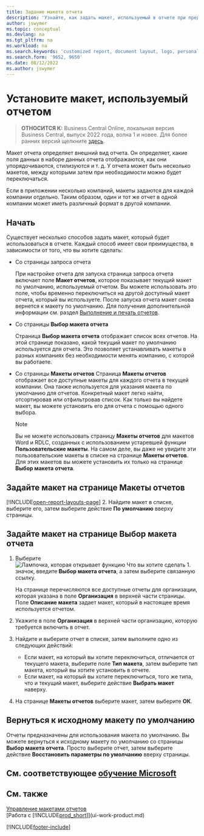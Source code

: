 ```yaml
---
title: Задание макета отчета
description: 'Узнайте, как задать макет, используемый в отчете при предварительном просмотре и печати.'
author: jswymer
ms.topic: conceptual
ms.devlang: na
ms.tgt_pltfrm: na
ms.workload: na
ms.search.keywords: 'customized report, document layout, logo, personalize'
ms.search.form: '9652, 9650'
ms.date: 08/12/2022
ms.author: jswymer
---
```

# <a name="setting-the-layout-used-by-a-report"></a><a name="setting-the-layout-used-by-a-report"></a>Установите макет, используемый отчетом

> **ОТНОСИТСЯ К:** Business Central Online, локальная версия Business Central, выпуск 2022 года, волна 1 и новее. Для более ранних версий щелкните [здесь](ui-how-change-layout-currently-used-report.md).

Макет отчета определяет внешний вид отчета. Он определяет, какие поля данных в наборе данных отчета отображаются, как они упорядочиваются, стилизуются и т. д. У отчета может быть несколько макетов, между которыми затем при необходимости можно будет переключаться.

Если в приложении несколько компаний, макеты задаются для каждой компании отдельно. Таким образом, один и тот же отчет в одной компании может иметь различный формат в другой компании.

## <a name="get-started"></a><a name="get-started"></a>Начать

Существует несколько способов задать макет, который будет использоваться в отчете. Каждый способ имеет свои преимущества, в зависимости от того, что вы хотите сделать: 

- Со страницы запроса отчета

  При настройке отчета для запуска страница запроса отчета включает поле **Макет отчетов**, которое показывает текущий макет по умолчанию, используемый отчетом. Вы можете использовать это поле, чтобы временно переключиться на другой доступный макет отчета, который вы используете. После запуска отчета макет снова вернется к макету по умолчанию. Для получения дополнительной информации см. раздел [Выполнение и печать отчетов](ui-work-report.md#switching-the-report-layout).

- Со страницы **Выбор макета отчета**

  Страница **Выбор макета отчета** отображает список всех отчетов. На этой странице показано, какой текущий макет по умолчанию используется для отчета. Это позволяет устанавливать макеты в разных компаниях без необходимости менять компанию, с которой вы работаете.

- Со страницы **Макеты отчетов** Страница **Макеты отчетов** отображает все доступные макеты для каждого отчета в текущей компании. Она также используется для указания макета по умолчанию для отчетов. Конкретный макет легко найти, отсортировав или отфильтровав список. Как только вы найдете макет, вы можете установить его для отчета с помощью одного выбора.

  > [!NOTE]
  > Вы не можете использовать страницу **Макеты отчетов** для макетов Word и RDLC, созданных с использованием устаревшей функции **Пользовательские макеты**. На самом деле, вы даже не увидите эти пользовательские макеты в списке на странице **Макеты отчетов**. Для этих макетов вы можете установить их только на странице **Выбор макета отчета**.

## <a name="set-the-layout-from-the-report-layouts-page"></a><a name="set-the-layout-from-the-report-layouts-page"></a>Задайте макет на странице Макеты отчетов

[!INCLUDE[open-report-layouts-page](includes/open-report-layouts-page.md)]
2. Найдите макет в списке, выберите его, затем выберите действие **По умолчанию** вверху страницы.

## <a name="set-the-layout-from-report-layout-selection-page"></a><a name="set-the-layout-from-report-layout-selection-page"></a>Задайте макет на странице Выбор макета отчета

1. Выберите ![Лампочка, которая открывает функцию Что вы хотите сделать 1.](media/ui-search/search_small.png "Что вы хотите сделать") значок, введите **Выбор макета отчета**, а затем выберите связанную ссылку.
  
   На странице перечисляются все доступные отчеты для организации, которая указана в поле **Организация** в верхней части страницы. Поле **Описание макета** задает макет, который в настоящее время используется отчетом.
2. Укажите в поле **Организация** в верхней части организацию, которую требуется включить в отчет.
3. Найдите и выберите отчет в списке, затем выполните одно из следующих действий:

   - Если макет, на который вы хотите переключиться, отличается от текущего макета, выберите поле **Тип макета**, затем выберите тип макета, который вы хотите установить в отчете. 
   - Если макет, на который вы хотите переключиться, того же типа, что и текущий макет, выберите действие **Выбрать макет** наверху.

4. На странице **Макеты отчетов** выберите макет, затем выберите **ОК**.

## <a name="revert-to-the-original-default-layout"></a><a name="revert-to-the-original-default-layout"></a>Вернуться к исходному макету по умолчанию

Отчеты предназначены для использования макета по умолчанию. Вы можете вернуться к исходному макету по умолчанию со страницы **Выбор макета отчета**. Просто выберите отчет, затем выберите действие **Восстановить параметры по умолчанию** вверху страницы.

## <a name="see-related-microsoft-training"></a><a name="see-related-microsoft-training"></a>См. соответствующее [обучение Microsoft](/training/modules/change-documents-dynamics-365-business-central/index)

## <a name="see-also"></a><a name="see-also"></a>См. также

[Управление макетами отчетов](ui-manage-report-layouts.md)  
[Работа с [!INCLUDE[prod_short](includes/prod_short.md)]](ui-work-product.md)

[!INCLUDE[footer-include](includes/footer-banner.md)]
